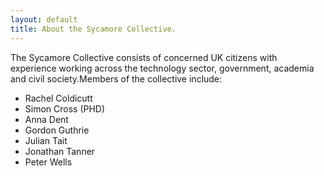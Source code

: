 ```yaml
---
layout: default
title: About the Sycamore Collective.
---
```


<p>The Sycamore Collective consists of concerned UK citizens with experience working across the technology sector, government, academia and civil society.Members of the collective include:</p>

+ Rachel Coldicutt
+ Simon Cross (PHD)
+ Anna Dent
+ Gordon Guthrie
+ Julian Tait
+ Jonathan Tanner
+ Peter Wells
